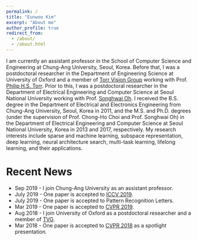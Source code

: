 ```yaml
---
permalink: /
title: "Eunwoo Kim"
excerpt: "About me"
author_profile: true
redirect_from: 
  - /about/
  - /about.html
---
```


I am currently an assistant professor in the School of Computer Science and Engineering at Chung-Ang University, Seoul, Korea. Before that, I was a postdoctoral researcher in the Department of Engineering Science at University of Oxford and a member of [Torr Vision Group](http://www.robots.ox.ac.uk/~tvg/) working with Prof. [Philip H.S. Torr](http://www.robots.ox.ac.uk/~phst/). Prior to this, I was a postdoctoral researcher in the Department of Electrical Engineering and Computer Science at Seoul National University working with Prof. [Songhwai Oh](http://rllab.snu.ac.kr/people/songhwai-oh). I received the B.S. degree in the Department of Electrical and Electronics Engineering from Chung-Ang University, Seoul, Korea in 2011, and the M.S. and Ph.D. degrees (under the supervision of Prof. Chong-Ho Choi and Prof. Songhwai Oh) in the Department of Electrical Engineering and Computer Science at Seoul National University, Korea in 2013 and 2017, respectively. 
My research interests include sparse and machine learning, subspace representation, deep learning, neural architecture search, multi-task learning, lifelong learning, and their applications.

Recent News
======
- Sep 2019  - I join Chung-Ang University as an assistant professor.
- July 2019 - One paper is accepted to [ICCV 2019](http://iccv2019.thecvf.com/).
- July 2019 - One paper is accepted to Pattern Recognition Letters.
- Mar 2019 - One paper is accepted to [CVPR 2019](http://cvpr2019.thecvf.com/).
- Aug 2018  - I join University of Oxford as a postdoctoral researcher and a member of [TVG](http://www.robots.ox.ac.uk/~tvg/).
- Mar 2018 - One paper is accepted to [CVPR 2018](http://cvpr2018.thecvf.com/) as a spotlight presentation.
